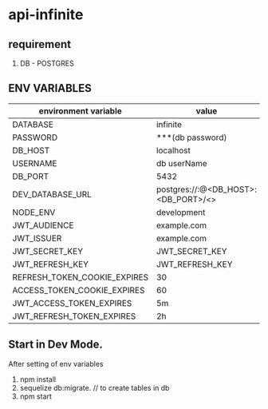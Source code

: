 # api-infinite



## requirement
1. DB - POSTGRES

## ENV VARIABLES

| environment variable         | value                                                   |
|------------------------------|---------------------------------------------------------|
| DATABASE                     | infinite                                                |
| PASSWORD                     | ***(db password)                                        |
| DB_HOST                      | localhost                                               |
| USERNAME                     | db userName                                             |
| DB_PORT                      | 5432                                                    |
| DEV_DATABASE_URL             | postgres://<USERNAME>:<PASSWORD>@<DB_HOST>:<DB_PORT>/<> |
| NODE_ENV                     | development                                             |
| JWT_AUDIENCE                 | example.com                                             |
| JWT_ISSUER                   | example.com                                             |
| JWT_SECRET_KEY               | JWT_SECRET_KEY                                          |
| JWT_REFRESH_KEY              | JWT_REFRESH_KEY                                         |
| REFRESH_TOKEN_COOKIE_EXPIRES | 30                                                      |
| ACCESS_TOKEN_COOKIE_EXPIRES  | 60                                                      |
| JWT_ACCESS_TOKEN_EXPIRES     | 5m                                                      |
| JWT_REFRESH_TOKEN_EXPIRES    | 2h                                                      |
  
## Start in Dev Mode.
After setting of env variables

1. npm install
2. sequelize db:migrate. // to create tables in db
3. npm start

